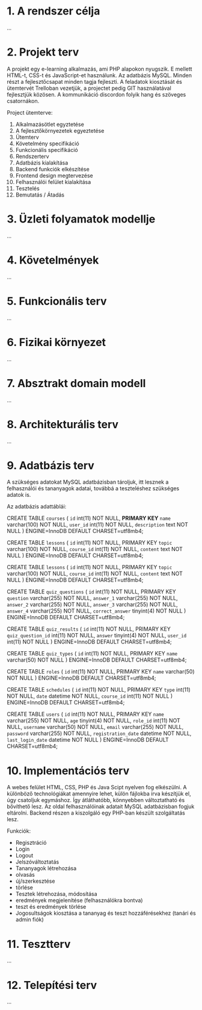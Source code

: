 # 1. A rendszer célja

...

# 2. Projekt terv

A projekt egy e-learning alkalmazás, ami PHP alapokon nyugszik. E mellett HTML-t, CSS-t és JavaScript-et használunk. Az adatbázis MySQL. Minden részt a fejlesztőcsapat minden tagja fejleszti. 
A feladatok kiosztását és ütemtervét Trelloban vezetjük, a projectet pedig GIT használatával fejlesztjük közösen. A kommunikáció discordon folyik hang és szöveges csatornákon. 

Project ütemterve:

1. Alkalmazásötlet egyztetése
2. A fejlesztőkörnyezetek egyeztetése
3. Ütemterv
4. Követelmény specifikáció
5. Funkcionális specifikáció
6. Rendszerterv
7. Adatbázis kialakítása
8. Backend funkciók elkészítése
9. Frontend design megtervezése
10. Felhasználói felület kialakítása
11. Tesztelés
12. Bemutatás / Átadás

# 3. Üzleti folyamatok modellje

...

# 4. Követelmények

...

# 5. Funkcionális terv

...

# 6. Fizikai környezet

...

# 7. Absztrakt domain modell

...

# 8. Architekturális terv

...

# 9. Adatbázis terv

A szükséges adatokat MySQL adatbázisban tároljuk, itt lesznek a felhasználói és tananyagok adatai, továbbá a teszteléshez szükséges adatok is.

Az adatbázis adattáblái:


CREATE TABLE `courses` (
    `id` int(11) NOT NULL, **PRIMARY KEY**
    `name` varchar(100) NOT NULL,
    `user_id` int(11) NOT NULL,
    `description` text NOT NULL
    ) ENGINE=InnoDB DEFAULT CHARSET=utf8mb4;

  
  CREATE TABLE `lessons` (
  `id` int(11) NOT NULL, PRIMARY KEY
  `topic` varchar(100) NOT NULL,
  `course_id` int(11) NOT NULL,
  `content` text NOT NULL
) ENGINE=InnoDB DEFAULT CHARSET=utf8mb4;


CREATE TABLE `lessons` (
  `id` int(11) NOT NULL, PRIMARY KEY
  `topic` varchar(100) NOT NULL,
  `course_id` int(11) NOT NULL,
  `content` text NOT NULL
) ENGINE=InnoDB DEFAULT CHARSET=utf8mb4;

CREATE TABLE `quiz_questions` (
  `id` int(11) NOT NULL, PRIMARY KEY
  `question` varchar(255) NOT NULL,
  `answer_1` varchar(255) NOT NULL,
  `answer_2` varchar(255) NOT NULL,
  `answer_3` varchar(255) NOT NULL,
  `answer_4` varchar(255) NOT NULL,
  `correct_answer` tinyint(4) NOT NULL
) ENGINE=InnoDB DEFAULT CHARSET=utf8mb4;

CREATE TABLE `quiz_results` (
  `id` int(11) NOT NULL, PRIMARY KEY
  `quiz_question_id` int(11) NOT NULL,
  `answer` tinyint(4) NOT NULL,
  `user_id` int(11) NOT NULL
) ENGINE=InnoDB DEFAULT CHARSET=utf8mb4;

CREATE TABLE `quiz_types` (
  `id` int(11) NOT NULL, PRIMARY KEY
  `name` varchar(50) NOT NULL
) ENGINE=InnoDB DEFAULT CHARSET=utf8mb4;

CREATE TABLE `roles` (
  `id` int(11) NOT NULL, PRIMARY KEY
  `name` varchar(50) NOT NULL
) ENGINE=InnoDB DEFAULT CHARSET=utf8mb4;

CREATE TABLE `schedules` (
  `id` int(11) NOT NULL, PRIMARY KEY
  `type` int(11) NOT NULL,
  `date` datetime NOT NULL,
  `course_id` int(11) NOT NULL
) ENGINE=InnoDB DEFAULT CHARSET=utf8mb4;

CREATE TABLE `users` (
  `id` int(11) NOT NULL, PRIMARY KEY
  `name` varchar(255) NOT NULL,
  `age` tinyint(4) NOT NULL,
  `role_id` int(11) NOT NULL,
  `username` varchar(50) NOT NULL,
  `email` varchar(255) NOT NULL,
  `password` varchar(255) NOT NULL,
  `registration_date` datetime NOT NULL,
  `last_login_date` datetime NOT NULL
) ENGINE=InnoDB DEFAULT CHARSET=utf8mb4;

# 10. Implementációs terv

A webes felület HTML, CSS, PHP és Java Scipt nyelven fog elkészülni. A különböző technológiákat amennyire lehet, külön fájlokba írva készítjük el, úgy csatoljuk egymáshoz. Így átláthatóbb, könnyebben változtatható és bővíthető lesz. Az oldal felhasználóinak adatait MySQL adatbázisban fogjuk eltárolni. Backend részen a kiszolgáló egy PHP-ban készült szolgáltatás lesz.

Funkciók:

- Regisztráció
- Login
- Logout
- Jelszóváltoztatás
- Tananyagok létrehozása
- olvasás
- új/szerkesztése
- törlése
- Tesztek létrehozása, módosítása
- eredmények megjelenítése (felhasználókra bontva)
- teszt és eredmények törlése
- Jogosultságok kiosztása a tananyag és teszt hozzáférésekhez (tanári és admin fiók)

# 11. Tesztterv

...

# 12. Telepítési terv

...
